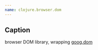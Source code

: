 ```yaml
---
name: clojure.browser.dom
---
```


## Caption
browser DOM library, wrapping [goog.dom](http://www.closurecheatsheet.com/dom)